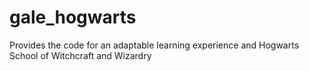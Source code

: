 # gale_hogwarts
Provides the code for an adaptable learning experience and Hogwarts School of Witchcraft and Wizardry
